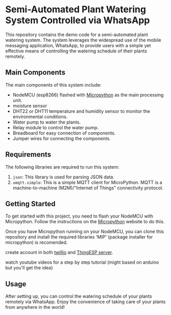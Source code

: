 # Semi-Automated Plant Watering System Controlled via WhatsApp

This repository contains the demo code for a semi-automated plant watering system. The system leverages the widespread use of the mobile messaging application, WhatsApp, to provide users with a simple yet effective means of controlling the watering schedule of their plants remotely.

## Main Components

The main components of this system include:

- NodeMCU (esp8266) flashed with [Micropython](https://micropython.org/) as the main processing unit.
- moisture sensor
- DHT22 or DHT11 temperature and humidity sensor to monitor the environmental conditions.
- Water pump to water the plants.
- Relay module to control the water pump.
- Breadboard for easy connection of components.
- Jumper wires for connecting the components.

## Requirements

The following libraries are required to run this system:

1. `json`: This library is used for parsing JSON data.
2. `umqtt.simple`: This is a simple MQTT client for MicroPython. MQTT is a machine-to-machine (M2M)/"Internet of Things" connectivity protocol.

## Getting Started

To get started with this project, you need to flash your NodeMCU with Micropython. Follow the instructions on the [Micropython](https://docs.micropython.org/en/latest/esp8266/tutorial/intro.html) website to do this.

Once you have Micropython running on your NodeMCU, you can clone this repository and install the required libraries 'MIP' (package installer for micropython) is recomended.

create account in both [twillio](https://www.twilio.com/en-us) and [ThingESP server](https://thingesp.siddhesh.me/).

watch youtube videos for a step by step tutorial (might based on arduino but you'll get the idea) 

## Usage

After setting up, you can control the watering schedule of your plants remotely via WhatsApp. Enjoy the convenience of taking care of your plants from anywhere in the world!
